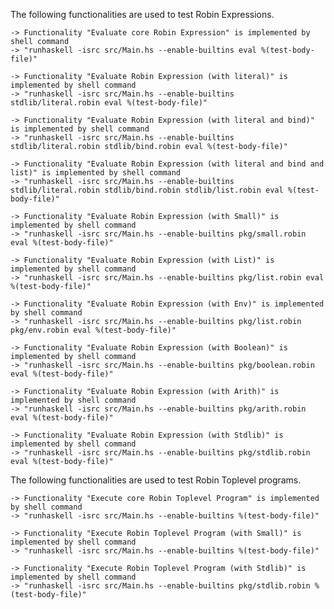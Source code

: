 The following functionalities are used to test Robin Expressions.

    -> Functionality "Evaluate core Robin Expression" is implemented by shell command
    -> "runhaskell -isrc src/Main.hs --enable-builtins eval %(test-body-file)"

    -> Functionality "Evaluate Robin Expression (with literal)" is implemented by shell command
    -> "runhaskell -isrc src/Main.hs --enable-builtins stdlib/literal.robin eval %(test-body-file)"

    -> Functionality "Evaluate Robin Expression (with literal and bind)" is implemented by shell command
    -> "runhaskell -isrc src/Main.hs --enable-builtins stdlib/literal.robin stdlib/bind.robin eval %(test-body-file)"

    -> Functionality "Evaluate Robin Expression (with literal and bind and list)" is implemented by shell command
    -> "runhaskell -isrc src/Main.hs --enable-builtins stdlib/literal.robin stdlib/bind.robin stdlib/list.robin eval %(test-body-file)"

    -> Functionality "Evaluate Robin Expression (with Small)" is implemented by shell command
    -> "runhaskell -isrc src/Main.hs --enable-builtins pkg/small.robin eval %(test-body-file)"

    -> Functionality "Evaluate Robin Expression (with List)" is implemented by shell command
    -> "runhaskell -isrc src/Main.hs --enable-builtins pkg/list.robin eval %(test-body-file)"

    -> Functionality "Evaluate Robin Expression (with Env)" is implemented by shell command
    -> "runhaskell -isrc src/Main.hs --enable-builtins pkg/list.robin pkg/env.robin eval %(test-body-file)"

    -> Functionality "Evaluate Robin Expression (with Boolean)" is implemented by shell command
    -> "runhaskell -isrc src/Main.hs --enable-builtins pkg/boolean.robin eval %(test-body-file)"

    -> Functionality "Evaluate Robin Expression (with Arith)" is implemented by shell command
    -> "runhaskell -isrc src/Main.hs --enable-builtins pkg/arith.robin eval %(test-body-file)"

    -> Functionality "Evaluate Robin Expression (with Stdlib)" is implemented by shell command
    -> "runhaskell -isrc src/Main.hs --enable-builtins pkg/stdlib.robin eval %(test-body-file)"

The following functionalities are used to test Robin Toplevel programs.

    -> Functionality "Execute core Robin Toplevel Program" is implemented by shell command
    -> "runhaskell -isrc src/Main.hs --enable-builtins %(test-body-file)"

    -> Functionality "Execute Robin Toplevel Program (with Small)" is implemented by shell command
    -> "runhaskell -isrc src/Main.hs --enable-builtins %(test-body-file)"

    -> Functionality "Execute Robin Toplevel Program (with Stdlib)" is implemented by shell command
    -> "runhaskell -isrc src/Main.hs --enable-builtins pkg/stdlib.robin %(test-body-file)"
